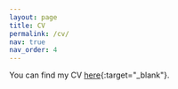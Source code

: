 ```yaml
---
layout: page
title: CV
permalink: /cv/
nav: true
nav_order: 4
---
```


You can find my CV [here](/assets/pdf/YueCheng_CV.pdf){:target="\_blank"}.
